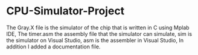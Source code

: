 # CPU-Simulator-Project
The Gray.X file is the simulator of the chip that is written in C using Mplab IDE,
The timer.asm the assembly file that the simulator can simulate,
sim is the simulator on Visual Studio,
asm is the assembler in Visual Studio,
In addition I added a documentation file.
